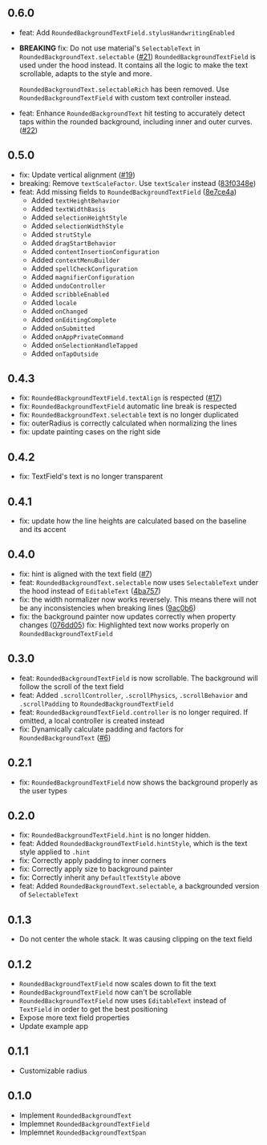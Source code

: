 ## 0.6.0

* feat: Add `RoundedBackgroundTextField.stylusHandwritingEnabled`
* **BREAKING** fix: Do not use material's `SelectableText` in `RoundedBackgroundText.selectable` ([#21](https://github.com/bdlukaa/rounded_background_text/issues/21))
  `RoundedBackgroundTextField` is used under the hood instead. It contains all the logic to make the text scrollable, adapts to the style and more.

  `RoundedBackgroundText.selectableRich` has been removed. Use `RoundedBackgroundTextField` with custom text controller instead.
* feat: Enhance `RoundedBackgroundText` hit testing to accurately detect taps within the rounded background, including inner and outer curves. ([#22](https://github.com/bdlukaa/rounded_background_text/issues/22))

## 0.5.0

* fix: Update vertical alignment ([#19](https://github.com/bdlukaa/rounded_background_text/issues/19))
* breaking: Remove `textScaleFactor`. Use `textScaler` instead ([83f0348e](https://github.com/bdlukaa/rounded_background_text/commit/83f0348ea9edebe225fd009d7e90c97a261b635d))
* feat: Add missing fields to `RoundedBackgroundTextField` ([8e7ce4a](https://github.com/bdlukaa/rounded_background_text/commit/8e7ce4aa71d8cdf513922c77f8ea6a4df09912af))
    * Added `textHeightBehavior`
    * Added `textWidthBasis`
    * Added `selectionHeightStyle`
    * Added `selectionWidthStyle`
    * Added `strutStyle`
    * Added `dragStartBehavior`
    * Added `contentInsertionConfiguration`
    * Added `contextMenuBuilder`
    * Added `spellCheckConfiguration`
    * Added `magnifierConfiguration`
    * Added `undoController`
    * Added `scribbleEnabled`
    * Added `locale`
    * Added `onChanged`
    * Added `onEditingComplete`
    * Added `onSubmitted`
    * Added `onAppPrivateCommand`
    * Added `onSelectionHandleTapped`
    * Added `onTapOutside` 

## 0.4.3

* fix: `RoundedBackgroundTextField.textAlign` is respected ([#17](https://github.com/bdlukaa/rounded_background_text/issues/17))
* fix: `RoundedBackgroundTextField` automatic line break is respected
* fix: `RoundedBackgroundText.selectable` text is no longer duplicated
* fix: outerRadius is correctly calculated when normalizing the lines
* fix: update painting cases on the right side

## 0.4.2

* fix: TextField's text is no longer transparent

## 0.4.1

* fix: update how the line heights are calculated based on the baseline and its accent

## 0.4.0

* fix: hint is aligned with the text field ([#7](https://github.com/bdlukaa/rounded_background_text/issues/7))
* feat: `RoundedBackgroundText.selectable` now uses `SelectableText` under the hood instead of `EditableText` ([4ba757](https://github.com/bdlukaa/rounded_background_text/commit/4ba7578ad22290d7a6ae31d7ffdd7490bc614f68))
* fix: the width normalizer now works reversely. This means there will not be any inconsistencies when breaking lines ([9ac0b6](https://github.com/bdlukaa/rounded_background_text/commit/9ac0b685b76a8c603437c57a3e31e20e3a0d24b7))
* fix: the background painter now updates correctly when property changes ([076dd05](https://github.com/bdlukaa/rounded_background_text/commit/076dd05ab251cd84a34de723d0e01436c05d3481))
fix: Highlighted text now works properly on `RoundedBackgroundTextField`

## 0.3.0

* feat: `RoundedBackgroundTextField` is now scrollable. The background will follow the scroll of the text field
* feat: Added `.scrollController`, `.scrollPhysics`, `.scrollBehavior` and `.scrollPadding` to `RoundedBackgroundTextField`
* feat: `RoundedBackgroundTextField.controller` is no longer required. If omitted, a local controller is created instead
* fix: Dynamically calculate padding and factors for `RoundedBackgroundText` ([#6](https://github.com/bdlukaa/rounded_background_text/issues/6))

## 0.2.1

* fix: `RoundedBackgroundTextField` now shows the background properly as the user types

## 0.2.0

* fix: `RoundedBackgroundTextField.hint` is no longer hidden.
* feat: Added `RoundedBackgroundTextField.hintStyle`, which is the text style applied to `.hint`
* fix: Correctly apply padding to inner corners
* fix: Correctly apply size to background painter
* fix: Correctly inherit any `DefaultTextStyle` above
* feat: Added `RoundedBackgroundText.selectable`, a backgrounded version of `SelectableText`

## 0.1.3

* Do not center the whole stack. It was causing clipping on the text field

## 0.1.2

* `RoundedBackgroundTextField` now scales down to fit the text
* `RoundedBackgroundTextField` now can't be scrollable
* `RoundedBackgroundTextField` now uses `EditableText` instead of `TextField` in order to get the best positioning
* Expose more text field properties
* Update example app

## 0.1.1

* Customizable radius

## 0.1.0

* Implement `RoundedBackgroundText`
* Implemnet `RoundedBackgroundTextField`
* Implemnet `RoundedBackgroundTextSpan`
